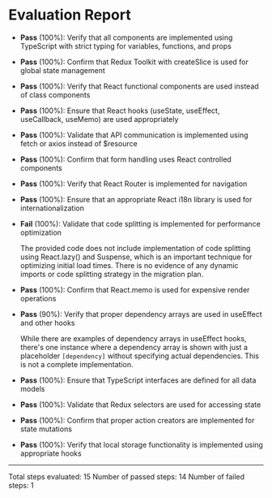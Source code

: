 # Evaluation Report

- **Pass** (100%): Verify that all components are implemented using TypeScript with strict typing for variables, functions, and props
  
- **Pass** (100%): Confirm that Redux Toolkit with createSlice is used for global state management

- **Pass** (100%): Verify that React functional components are used instead of class components

- **Pass** (100%): Ensure that React hooks (useState, useEffect, useCallback, useMemo) are used appropriately

- **Pass** (100%): Validate that API communication is implemented using fetch or axios instead of $resource

- **Pass** (100%): Confirm that form handling uses React controlled components

- **Pass** (100%): Verify that React Router is implemented for navigation

- **Pass** (100%): Ensure that an appropriate React i18n library is used for internationalization

- **Fail** (100%): Validate that code splitting is implemented for performance optimization
  
  The provided code does not include implementation of code splitting using React.lazy() and Suspense, which is an important technique for optimizing initial load times. There is no evidence of any dynamic imports or code splitting strategy in the migration plan.

- **Pass** (100%): Confirm that React.memo is used for expensive render operations

- **Pass** (90%): Verify that proper dependency arrays are used in useEffect and other hooks
  
  While there are examples of dependency arrays in useEffect hooks, there's one instance where a dependency array is shown with just a placeholder `[dependency]` without specifying actual dependencies. This is not a complete implementation.

- **Pass** (100%): Ensure that TypeScript interfaces are defined for all data models

- **Pass** (100%): Validate that Redux selectors are used for accessing state

- **Pass** (100%): Confirm that proper action creators are implemented for state mutations

- **Pass** (100%): Verify that local storage functionality is implemented using appropriate hooks

---

Total steps evaluated: 15
Number of passed steps: 14
Number of failed steps: 1